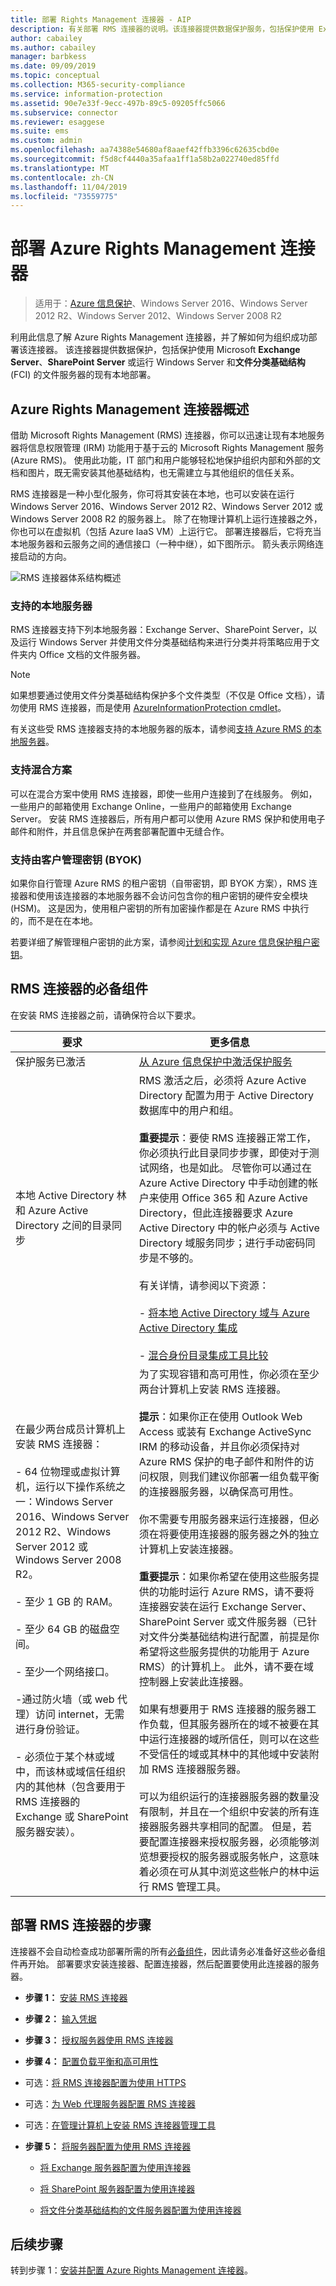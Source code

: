 ```yaml
---
title: 部署 Rights Management 连接器 - AIP
description: 有关部署 RMS 连接器的说明。该连接器提供数据保护服务，包括保护使用 Exchange Server、SharePoint Server 或 Windows Server 和文件分类基础结构 (FCI) 的现有本地部署。
author: cabailey
ms.author: cabailey
manager: barbkess
ms.date: 09/09/2019
ms.topic: conceptual
ms.collection: M365-security-compliance
ms.service: information-protection
ms.assetid: 90e7e33f-9ecc-497b-89c5-09205ffc5066
ms.subservice: connector
ms.reviewer: esaggese
ms.suite: ems
ms.custom: admin
ms.openlocfilehash: aa74388e54680af8aaef42ffb3396c62635cbd0e
ms.sourcegitcommit: f5d8cf4440a35afaa1ff1a58b2a022740ed85ffd
ms.translationtype: MT
ms.contentlocale: zh-CN
ms.lasthandoff: 11/04/2019
ms.locfileid: "73559775"
---
```

# <a name="deploying-the-azure-rights-management-connector"></a>部署 Azure Rights Management 连接器

>适用于：[Azure 信息保护](https://azure.microsoft.com/pricing/details/information-protection)、Windows Server 2016、Windows Server 2012 R2、Windows Server 2012、Windows Server 2008 R2

利用此信息了解 Azure Rights Management 连接器，并了解如何为组织成功部署该连接器。 该连接器提供数据保护，包括保护使用 Microsoft **Exchange Server**、**SharePoint Server** 或运行 Windows Server 和**文件分类基础结构** (FCI) 的文件服务器的现有本地部署。


## <a name="overview-of-the-microsoft-rights-management-connector"></a>Azure Rights Management 连接器概述
借助 Microsoft Rights Management (RMS) 连接器，你可以迅速让现有本地服务器将信息权限管理 (IRM) 功能用于基于云的 Microsoft Rights Management 服务 (Azure RMS)。 使用此功能，IT 部门和用户能够轻松地保护组织内部和外部的文档和图片，既无需安装其他基础结构，也无需建立与其他组织的信任关系。 

RMS 连接器是一种小型化服务，你可将其安装在本地，也可以安装在运行 Windows Server 2016、Windows Server 2012 R2、Windows Server 2012 或 Windows Server 2008 R2 的服务器上。 除了在物理计算机上运行连接器之外，你也可以在虚拟机（包括 Azure IaaS VM）上运行它。 部署连接器后，它将充当本地服务器和云服务之间的通信接口（一种中继），如下图所示。 箭头表示网络连接启动的方向。

![RMS 连接器体系结构概述](./media/RMS_connector.png)


### <a name="on-premises-servers-supported"></a>支持的本地服务器

RMS 连接器支持下列本地服务器：Exchange Server、SharePoint Server，以及运行 Windows Server 并使用文件分类基础结构来进行分类并将策略应用于文件夹内 Office 文档的文件服务器。 

> [!NOTE]
> 如果想要通过使用文件分类基础结构保护多个文件类型（不仅是 Office 文档），请勿使用 RMS 连接器，而是使用 [AzureInformationProtection cmdlet](/powershell/azureinformationprotection/vlatest/aip)。

有关这些受 RMS 连接器支持的本地服务器的版本，请参阅[支持 Azure RMS 的本地服务器](requirements-servers.md)。


### <a name="support-for-hybrid-scenarios"></a>支持混合方案

可以在混合方案中使用 RMS 连接器，即使一些用户连接到了在线服务。 例如，一些用户的邮箱使用 Exchange Online，一些用户的邮箱使用 Exchange Server。 安装 RMS 连接器后，所有用户都可以使用 Azure RMS 保护和使用电子邮件和附件，并且信息保护在两套部署配置中无缝合作。

### <a name="support-for-customer-managed-keys-byok"></a>支持由客户管理密钥 (BYOK)

如果你自行管理 Azure RMS 的租户密钥（自带密钥，即 BYOK 方案），RMS 连接器和使用该连接器的本地服务器不会访问包含你的租户密钥的硬件安全模块 (HSM)。 这是因为，使用租户密钥的所有加密操作都是在 Azure RMS 中执行的，而不是在在本地。

若要详细了解管理租户密钥的此方案，请参阅[计划和实现 Azure 信息保护租户密钥](plan-implement-tenant-key.md)。

## <a name="prerequisites-for-the-rms-connector"></a>RMS 连接器的必备组件
在安装 RMS 连接器之前，请确保符合以下要求。

|要求|更多信息|
|---------------|--------------------|
|保护服务已激活|[从 Azure 信息保护中激活保护服务](activate-service.md)|
|本地 Active Directory 林和 Azure Active Directory 之间的目录同步|RMS 激活之后，必须将 Azure Active Directory 配置为用于 Active Directory 数据库中的用户和组。<br /><br />**重要提示**：要使 RMS 连接器正常工作，你必须执行此目录同步步骤，即使对于测试网络，也是如此。 尽管你可以通过在 Azure Active Directory 中手动创建的帐户来使用 Office 365 和 Azure Active Directory，但此连接器要求 Azure Active Directory 中的帐户必须与 Active Directory 域服务同步；进行手动密码同步是不够的。<br /><br />有关详情，请参阅以下资源：<br /><br />- [将本地 Active Directory 域与 Azure Active Directory 集成](/azure/architecture/reference-architectures/identity/azure-ad)<br /><br />- [混合身份目录集成工具比较](/azure/active-directory/hybrid/plan-hybrid-identity-design-considerations-tools-comparison)|
|在最少两台成员计算机上安装 RMS 连接器：<br /><br />- 64 位物理或虚拟计算机，运行以下操作系统之一：Windows Server 2016、Windows Server 2012 R2、Windows Server 2012 或 Windows Server 2008 R2。<br /><br />- 至少 1 GB 的 RAM。<br /><br />- 至少 64 GB 的磁盘空间。<br /><br />- 至少一个网络接口。<br /><br />-通过防火墙（或 web 代理）访问 internet，无需进行身份验证。<br /><br />- 必须位于某个林或域中，而该林或域信任组织内的其他林（包含要用于 RMS 连接器的 Exchange 或 SharePoint 服务器安装）。|为了实现容错和高可用性，你必须在至少两台计算机上安装 RMS 连接器。<br /><br />**提示**：如果你正在使用 Outlook Web Access 或装有 Exchange ActiveSync IRM 的移动设备，并且你必须保持对 Azure RMS 保护的电子邮件和附件的访问权限，则我们建议你部署一组负载平衡的连接器服务器，以确保高可用性。<br /><br />你不需要专用服务器来运行连接器，但必须在将要使用连接器的服务器之外的独立计算机上安装连接器。<br /><br />**重要提示**：如果你希望在使用这些服务提供的功能时运行 Azure RMS，请不要将连接器安装在运行 Exchange Server、SharePoint Server 或文件服务器（已针对文件分类基础结构进行配置，前提是你希望将这些服务提供的功能用于 Azure RMS）的计算机上。 此外，请不要在域控制器上安装此连接器。<br /><br />如果有想要用于 RMS 连接器的服务器工作负载，但其服务器所在的域不被要在其中运行连接器的域所信任，则可以在这些不受信任的域或其林中的其他域中安装附加 RMS 连接器服务器。 <br /><br />可以为组织运行的连接器服务器的数量没有限制，并且在一个组织中安装的所有连接器服务器共享相同的配置。 但是，若要配置连接器来授权服务器，必须能够浏览想要授权的服务器或服务帐户，这意味着必须在可从其中浏览这些帐户的林中运行 RMS 管理工具。|


## <a name="steps-to-deploy-the-rms-connector"></a>部署 RMS 连接器的步骤

连接器不会自动检查成功部署所需的所有[必备组件](deploy-rms-connector.md#prerequisites-for-the-rms-connector)，因此请务必准备好这些必备组件再开始。 部署要求安装连接器、配置连接器，然后配置要使用此连接器的服务器。 

-   **步骤 1：** [安装 RMS 连接器](install-configure-rms-connector.md#installing-the-rms-connector)

-   **步骤 2：** [输入凭据](install-configure-rms-connector.md#entering-credentials)

-   **步骤 3：** [授权服务器使用 RMS 连接器](install-configure-rms-connector.md#authorizing-servers-to-use-the-rms-connector)

-   **步骤 4：** [配置负载平衡和高可用性](install-configure-rms-connector.md#configuring-load-balancing-and-high-availability)

-   可选：[将 RMS 连接器配置为使用 HTTPS](install-configure-rms-connector.md#configuring-the-rms-connector-to-use-https)

-   可选：[为 Web 代理服务器配置 RMS 连接器](install-configure-rms-connector.md#configuring-the-rms-connector-for-a-web-proxy-server)

-   可选：[在管理计算机上安装 RMS 连接器管理工具](install-configure-rms-connector.md#installing-the-rms-connector-administration-tool-on-administrative-computers)

-   **步骤 5：** [将服务器配置为使用 RMS 连接器](configure-servers-rms-connector.md)

    -   [将 Exchange 服务器配置为使用连接器](configure-servers-rms-connector.md#configuring-an-exchange-server-to-use-the-connector)

    -   [将 SharePoint 服务器配置为使用连接器](configure-servers-rms-connector.md#configuring-a-sharepoint-server-to-use-the-connector)

    -   [将文件分类基础结构的文件服务器配置为使用连接器](configure-servers-rms-connector.md#configuring-a-file-server-for-file-classification-infrastructure-to-use-the-connector)


## <a name="next-steps"></a>后续步骤

转到步骤 1：[安装并配置 Azure Rights Management 连接器](install-configure-rms-connector.md)。
